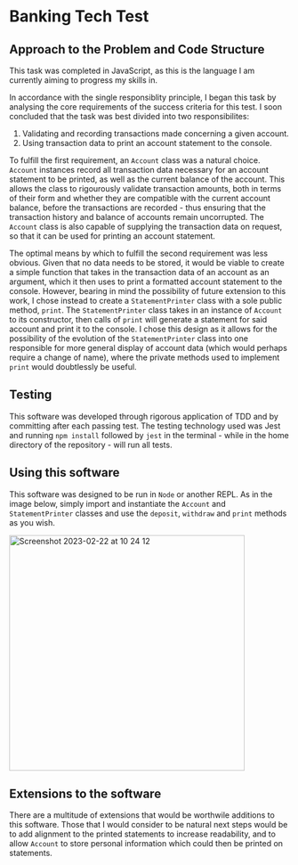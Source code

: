 # Banking Tech Test
## Approach to the Problem and Code Structure
This task was completed in JavaScript, as this is the language I am currently aiming to progress my skills in.

In accordance with the single responsiblity principle, I began this task by analysing the core requirements of the success criteria for this test. I soon concluded that the task was best divided into two responsibilites:

1. Validating and recording transactions made concerning a given account.
2. Using transaction data to print an account statement to the console.

To fulfill the first requirement, an `Account` class was a natural choice. `Account` instances record all transaction data necessary for an account statement to be printed, as well as the current balance of the account. This allows the class to rigourously validate transaction amounts, both in terms of their form and whether they are compatible with the current account balance, before the transactions are recorded - thus ensuring that the transaction history and balance of accounts remain uncorrupted. The `Account` class is also capable of supplying the transaction data on request, so that it can be used for printing an account statement.

The optimal means by which to fulfill the second requirement was less obvious. Given that no data needs to be stored, it would be viable to create a simple function that takes in the transaction data of an account as an argument, which it then uses to print a formatted account statement to the console. However, bearing in mind the possibility of future extension to this work, I chose instead to create a `StatementPrinter` class with a sole public method, `print`. The `StatementPrinter` class takes in an instance of `Account` to its constructor, then calls of `print` will generate a statement for said account and print it to the console. I chose this design as it allows for the possibility of the evolution of the `StatementPrinter` class into one responsible for more general display of account data (which would perhaps require a change of name), where the private methods used to implement `print` would doubtlessly be useful.

## Testing
This software was developed through rigorous application of TDD and by committing after each passing test. The testing technology used was Jest and running `npm install` followed by `jest` in the terminal - while in the home directory of the repository - will run all tests.

## Using this software
This software was designed to be run in `Node` or another REPL. As in the image below, simply import and instantiate the `Account` and `StatementPrinter` classes and use the `deposit`, `withdraw` and `print` methods as you wish.

<img width="423" alt="Screenshot 2023-02-22 at 10 24 12" src="https://user-images.githubusercontent.com/67124105/220592906-68547c64-0943-4f17-a049-bd464717c851.png">


## Extensions to the software
There are a multitude of extensions that would be worthwile additions to this software. Those that I would consider to be natural next steps would be to add alignment to the printed statements to increase readability, and to allow `Account` to store personal information which could then be printed on statements.
